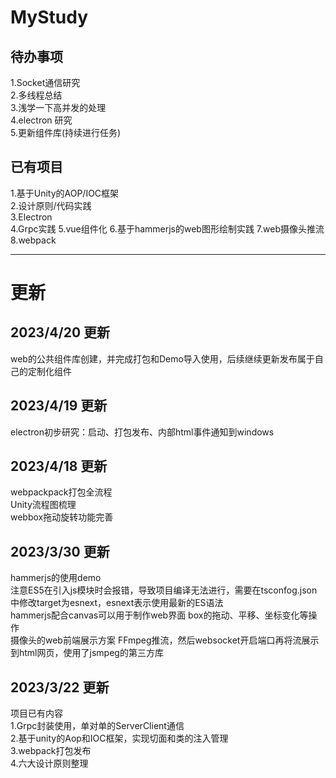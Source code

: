# MyStudy

## 待办事项    
1.Socket通信研究  
2.多线程总结   
3.浅学一下高并发的处理  
4.electron 研究  
5.更新组件库(持续进行任务)

## 已有项目
1.基于Unity的AOP/IOC框架  
2.设计原则/代码实践  
3.Electron  
4.Grpc实践
5.vue组件化
6.基于hammerjs的web图形绘制实践
7.web摄像头推流
8.webpack  

---------------------------------------------------
# 更新

## 2023/4/20 更新
web的公共组件库创建，并完成打包和Demo导入使用，后续继续更新发布属于自己的定制化组件

## 2023/4/19 更新
electron初步研究：启动、打包发布、内部html事件通知到windows

## 2023/4/18 更新
webpackpack打包全流程  
Unity流程图梳理  
webbox拖动旋转功能完善

## 2023/3/30 更新
hammerjs的使用demo  
注意ES5在引入js模块时会报错，导致项目编译无法进行，需要在tsconfog.json中修改target为esnext，esnext表示使用最新的ES语法  
hammerjs配合canvas可以用于制作web界面 box的拖动、平移、坐标变化等操作  
摄像头的web前端展示方案
FFmpeg推流，然后websocket开启端口再将流展示到html网页，使用了jsmpeg的第三方库

## 2023/3/22 更新  
项目已有内容  
1.Grpc封装使用，单对单的ServerClient通信  
2.基于unity的Aop和IOC框架，实现切面和类的注入管理  
3.webpack打包发布  
4.六大设计原则整理  


